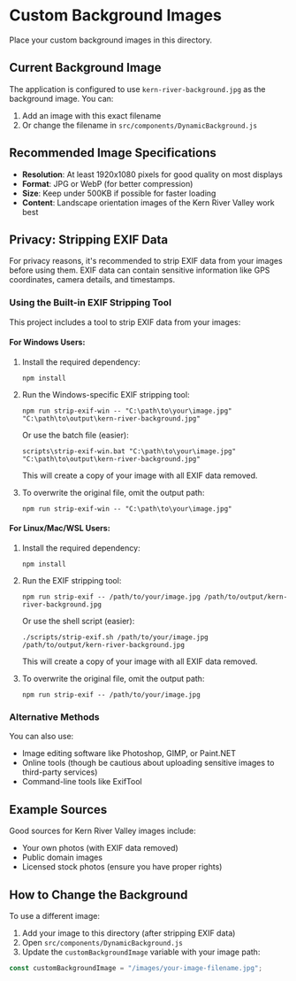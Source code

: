 # Custom Background Images

Place your custom background images in this directory.

## Current Background Image

The application is configured to use `kern-river-background.jpg` as the background image. You can:

1. Add an image with this exact filename
2. Or change the filename in `src/components/DynamicBackground.js`

## Recommended Image Specifications

- **Resolution**: At least 1920x1080 pixels for good quality on most displays
- **Format**: JPG or WebP (for better compression)
- **Size**: Keep under 500KB if possible for faster loading
- **Content**: Landscape orientation images of the Kern River Valley work best

## Privacy: Stripping EXIF Data

For privacy reasons, it's recommended to strip EXIF data from your images before using them. EXIF data can contain sensitive information like GPS coordinates, camera details, and timestamps.

### Using the Built-in EXIF Stripping Tool

This project includes a tool to strip EXIF data from your images:

#### For Windows Users:

1. Install the required dependency:
   ```
   npm install
   ```

2. Run the Windows-specific EXIF stripping tool:
   ```
   npm run strip-exif-win -- "C:\path\to\your\image.jpg" "C:\path\to\output\kern-river-background.jpg"
   ```
   
   Or use the batch file (easier):
   ```
   scripts\strip-exif-win.bat "C:\path\to\your\image.jpg" "C:\path\to\output\kern-river-background.jpg"
   ```

   This will create a copy of your image with all EXIF data removed.

3. To overwrite the original file, omit the output path:
   ```
   npm run strip-exif-win -- "C:\path\to\your\image.jpg"
   ```

#### For Linux/Mac/WSL Users:

1. Install the required dependency:
   ```
   npm install
   ```

2. Run the EXIF stripping tool:
   ```
   npm run strip-exif -- /path/to/your/image.jpg /path/to/output/kern-river-background.jpg
   ```
   
   Or use the shell script (easier):
   ```
   ./scripts/strip-exif.sh /path/to/your/image.jpg /path/to/output/kern-river-background.jpg
   ```

   This will create a copy of your image with all EXIF data removed.

3. To overwrite the original file, omit the output path:
   ```
   npm run strip-exif -- /path/to/your/image.jpg
   ```

### Alternative Methods

You can also use:
- Image editing software like Photoshop, GIMP, or Paint.NET
- Online tools (though be cautious about uploading sensitive images to third-party services)
- Command-line tools like ExifTool

## Example Sources

Good sources for Kern River Valley images include:
- Your own photos (with EXIF data removed)
- Public domain images
- Licensed stock photos (ensure you have proper rights)

## How to Change the Background

To use a different image:

1. Add your image to this directory (after stripping EXIF data)
2. Open `src/components/DynamicBackground.js`
3. Update the `customBackgroundImage` variable with your image path:

```javascript
const customBackgroundImage = "/images/your-image-filename.jpg";
``` 